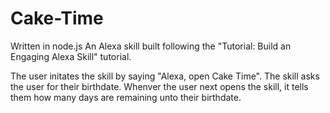 # Cake-Time
Written in node.js
An Alexa skill built following the "Tutorial: Build an Engaging Alexa Skill" tutorial.

The user initates the skill by saying "Alexa, open Cake Time". 
The skill asks the user for their birthdate. 
Whenver the user next opens the skill, it tells them how many days are remaining unto their birthdate.
